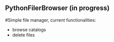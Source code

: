 ## PythonFilerBrowser (in progress)

#Simple file manager,
current functionalities:


- browse catalogs 
- delete files

